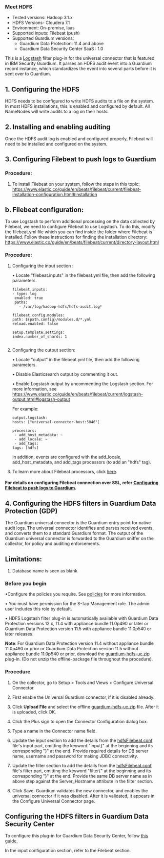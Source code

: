 ### Meet HDFS
* Tested versions: Hadoop 3.1.x
* HDFS Versions- Cloudera 7.1
* Environment: On-premise, Iaas
* Supported inputs: Filebeat (push)
* Supported Guardium versions:
  * Guardium Data Protection: 11.4 and above
  * Guardium Data Security Center SaaS : 1.0

This is a [Logstash](https://github.com/elastic/logstash) filter plug-in for the universal connector that is featured in IBM Security Guardium. It parses an HDFS audit event into a Guardium record instance, which standardizes the event into several parts before it is sent over to Guardium.

## 1. Configuring the HDFS

HDFS needs to be configured to write HDFS audits to a file on the system. In most HDFS installations, this is enabled and configured by default. All NameNodes will write audits to a log on their hosts.

## 2. Installing and enabling auditing

Once the HDFS audit log is enabled and configured properly, Filebeat will need to be installed and configured on the system.

## 3. Configuring Filebeat to push logs to Guardium

### Procedure:

1. To install Filebeat on your system, follow the steps in this topic:
   https://www.elastic.co/guide/en/beats/filebeat/current/filebeat-installation-configuration.html#installation

## b. Filebeat configuration:

To use Logstash to perform additional processing on the data collected by Filebeat, we need to configure Filebeat to use Logstash. To do this, modify the filebeat.yml file which you can find inside the folder where Filebeat is installed. Follow these instructions for finding the installation directory:
https://www.elastic.co/guide/en/beats/filebeat/current/directory-layout.html

### Procedure:

1. Configuring the input section :

   • Locate "filebeat.inputs" in the filebeat.yml file, then add the following parameters.

    ```
    filebeat.inputs:
   - type: log
     enabled: true
     paths:
       - /var/log/hadoop-hdfs/hdfs-audit.log*

    filebeat.config.modules:
    path: ${path.config}/modules.d/*.yml
    reload.enabled: false

    setup.template.settings:
    index.number_of_shards: 1
  
    ```

2. Configuring the output section:

   • Locate "output" in the filebeat.yml file, then add the following parameters.

   • Disable Elasticsearch output by commenting it out.

   • Enable Logstash output by uncommenting the Logstash section. For more information, see https://www.elastic.co/guide/en/beats/filebeat/current/logstash-output.html#logstash-output

   For example:

    ```
    output.logstash:
    hosts: ["universal-connector-host:5046"]

    processors:
     - add_host_metadata: ~
     - add_locale: ~
     - add_tags:
    tags: [hdfs]

    ```
   In addition, events are configured with the add_locale, add_host_metadata, and add_tags processors (to add an "hdfs" tag).


3. To learn more about Filebeat processors, click [here](https://www.elastic.co/guide/en/beats/filebeat/current/filtering-and-enhancing-data.html#using-processors).

#### For details on configuring Filebeat connection over SSL, refer [Configuring Filebeat to push logs to Guardium](https://github.com/IBM/universal-connectors/blob/main/input-plugin/logstash-input-beats/README.md#configuring-filebeat-to-push-logs-to-guardium).


## 4. Configuring the HDFS filters in Guardium Data Protection (GDP)

The Guardium universal connector is the Guardium entry point for native audit logs.
The universal connector identifies and parses received events, and converts them to a standard Guardium format.
The output of the Guardium universal connector is forwarded to the Guardium sniffer on the collector, for policy and auditing enforcements.

## Limitations:

1. Database name is seen as blank.

### Before you begin
•Configure the policies you require. See [policies](/docs/#policies) for more information.

• You must have permission for the S-Tap Management role. The admin user includes this role by default.

• HDFS Logstash filter plug-in is automatically available with Guardium Data Protection versions 12.x, 11.4 with appliance bundle 11.0p490 or later or Guardium Data Protection version 11.5 with appliance bundle 11.0p540 or later releases.

**Note**: For Guardium Data Protection version 11.4 without appliance bundle 11.0p490 or prior or Guardium Data Protection version 11.5 without appliance bundle 11.0p540 or prior, download the [guardium-hdfs-uc.zip](https://github.com/IBM/universal-connectors/releases/download/v1.5.6/logstash-filter-hdfs_guardium_filter.zip) plug-in. (Do not unzip the offline-package file throughout the procedure). 

### Procedure

1. On the collector, go to Setup > Tools and Views > Configure Universal Connector.

2. First enable the Universal Guardium connector, if it is disabled already.

4. Click **Upload File** and select the offline [guardium-hdfs-uc.zip](https://github.com/IBM/universal-connectors/releases/download/v1.5.6/logstash-filter-hdfs_guardium_filter.zip) file. After it is uploaded, click OK.

5. Click the Plus sign to open the Connector Configuration dialog box.

6. Type a name in the Connector name field.

7. Update the input section to add the details from the [hdfsFilebeat.conf](./hdfsFilebeat.conf) file's input part, omitting the keyword "input{" at the beginning and its corresponding "}" at the end. Provide required details for DB server name, username and password for making JDBC connectivity.

8. Update the filter section to add the details from the [hdfsFilebeat.conf](./hdfsFilebeat.conf) file's filter part, omitting the keyword "filter{" at the beginning and its corresponding "}" at the end. Provide the same DB server name as in above step against the Server_Hostname attribute in the filter section.

9. Click Save. Guardium validates the new connector, and enables the universal connector if it was disabled. After it is validated, it appears in the Configure Universal Connector page.


## Configuring the HDFS filters in Guardium Data Security Center

To configure this plug-in for Guardium Data Security Center, follow [this guide.](https://github.com/IBM/universal-connectors/blob/main/docs/Guardium%20Insights/3.2.x/UC_Configuration_GI.md)

In the input configuration section, refer to the Filebeat section.

